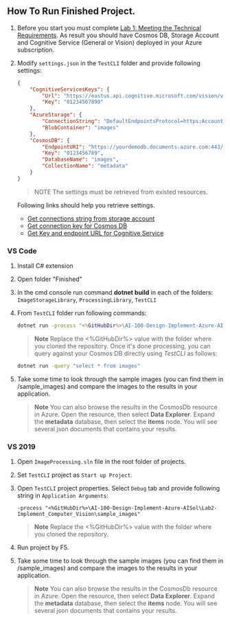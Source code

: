## How To Run Finished Project.

1. Before you start you must complete [Lab 1: Meeting the Technical Requirements](../Lab1-Technical_Requirements/02-Technical_Requirements.md). As result you should have Cosmos DB, Storage Account and Cognitive Service (General or Vision) deployed in your Azure subscription.

1. Modify `settings.json` in the `TestCLI` folder and provide following settings: 

    ```JSON
    {
        "CognitiveServicesKeys": {
            "Url": "https://eastus.api.cognitive.microsoft.com/vision/v1.0",
            "Key": "01234567890"
        },
        "AzureStorage": {
            "ConnectionString": "DefaultEndpointsProtocol=https;AccountName=yourdemoaccount;AccountKey=yourdemokey;EndpointSuffix=core.windows.net",
            "BlobContainer": "images"
        },
        "CosmosDB": {
            "EndpointURI": "https://yourdemodb.documents.azure.com:443/",
            "Key": "0123456789",
            "DatabaseName": "images",
            "CollectionName": "metadata"
        }
    }
    ```
    >NOTE The settings must be retrieved from existed resources. 

    Following links should help you retrieve settings.

    - [Get connections string from storage account](https://docs.microsoft.com/en-us/azure/storage/common/storage-account-keys-manage?tabs=azure-portal#view-account-access-keys)
    - [Get connection key for Cosmos DB](https://docs.microsoft.com/en-us/azure/cosmos-db/create-sql-api-python#update-your-connection-string)
    - [Get Key and endpoint URL for Cognitive Service](https://docs.microsoft.com/en-us/azure/search/search-create-service-portal#get-a-key-and-url-endpoint)


### VS Code

1. Install C# extension

1. Open folder "Finished"

1. In the cmd console run command **dotnet build** in each of the folders: `ImageStorageLibrary`, `ProcessingLibrary`, `TestCLI`

1. From `TestCLI` folder run following commands:

    ```cmd	
    dotnet run -process "<%GitHubDir%>\AI-100-Design-Implement-Azure-AISol\Lab2-Implement_Computer_Vision\sample_images"	
    ```	
    > **Note** Replace the <%GitHubDir%> value with the folder where you cloned the repository.	
    Once it's done processing, you can query against your Cosmos DB directly using _TestCLI_ as follows:	
    
    ```cmd	
    dotnet run -query "select * from images"	
    ```	

1. Take some time to look through the sample images (you can find them in /sample_images) and compare the images to the results in your application.	

    > **Note** You can also browse the results in the CosmosDb resource in Azure.  Open the resource, then select **Data Explorer**.  Expand the **metadata** database, then select the **items** node.  You will see several json documents that contains your results.

### VS 2019

1. Open `ImageProcessing.sln` file in the root folder of projects.
1. Set `TestCLI` project as `Start up Project`.
1. Open `TestCLI` project properties. Select `Debug` tab and provide following string in `Application Arguments`: 

    ```
    -process "<%GitHubDir%>\AI-100-Design-Implement-Azure-AISol\Lab2-Implement_Computer_Vision\sample_images"
    ```
    > **Note** Replace the <%GitHubDir%> value with the folder where you cloned the repository.	

1. Run project by F5.
1. Take some time to look through the sample images (you can find them in /sample_images) and compare the images to the results in your application.	

    > **Note** You can also browse the results in the CosmosDb resource in Azure.  Open the resource, then select **Data Explorer**.  Expand the **metadata** database, then select the **items** node.  You will see several json documents that contains your results.